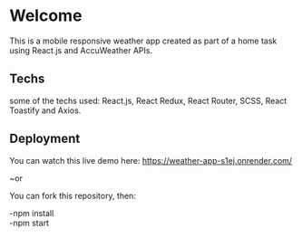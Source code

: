 # Welcome

This is a mobile responsive weather app created as part of a home task using React.js and AccuWeather APIs.

## Techs

some of the techs used: React.js, React Redux, React Router, SCSS, React Toastify and Axios.

## Deployment

You can watch this live demo here: https://weather-app-s1ej.onrender.com/

~or

You can fork this repository, then:

-npm install
<br/>
-npm start
